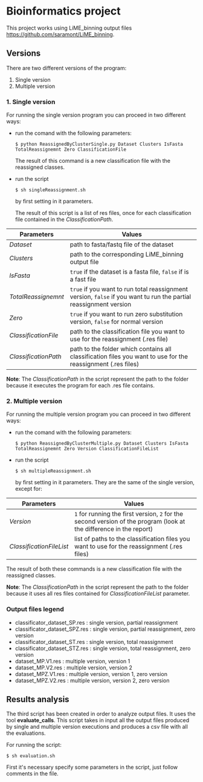 # Bioinformatics project

This project works using LiME_binning output files https://github.com/saramont/LiME_binning.

## Versions 
There are two different versions of the program:
1. Single version
2. Multiple version


### 1. Single version

For running the single version program you can proceed in two different ways:

 - run the comand with the following parameters:
 
    `$ python ReassignedByClusterSingle.py Dataset Clusters IsFasta TotalReassignemnt Zero ClassificationFile`
	
	The result of this command is a new classification file with the reassigned classes.
    
- run the script 

	`$ sh singleReassignment.sh`
	
	by first setting in it parameters.

	The result of this script is a list of res files, once for each classification file contained in the *ClassificationPath*.

| Parameters | Values |		
|--|--|
| *Dataset* 	|	path to fasta/fastq file of the dataset 	|
| *Clusters* 	|	path to the corresponding LiME_binning output file |
| *IsFasta* 	| `true` if the dataset is a fasta file, `false` if is a fast file	 |
| *TotalReassignemnt* |	`true` if you want to run total reassignment version, `false` if you want tu run the partial reassignment version	|
| *Zero* 	|	`true` if you want to run zero substitution version, `false` for normal version	 |
| *ClassificationFile* 	|	path to the classification file you want to use for the reassignment (.res file) |
| *ClassificationPath* 	|	path to the folder which contains all classification files you want to use for the reassignment (.res files) |


**Note**: The *ClassificationPath* in the script represent the path to the folder because it executes the program for each .res file contains.

### 2. Multiple version

For running the multiple version program you can proceed in two different ways:

 - run the comand with the following parameters:
 
    `$ python ReassignedByClusterMultiple.py Dataset Clusters IsFasta TotalReassignemnt Zero Version ClassificationFileList`
    
- run the script 

	`$ sh multipleReassignment.sh`
	
	by first setting in it parameters. They are the same of the single version, except for:
	
| Parameters | Values |		
|--|--|
| *Version* 	| `1` for running the first version, `2` for the second version of the program (look at the difference in the report) 
| *ClassificationFileList* 	|	list of paths to the classification files you want to use for the reassignment (.res files) |

 The result of both these commands is a new classification file with the reassigned classes.
 
**Note**: The *ClassificationPath* in the script represent the path to the folder because it uses all res files contained for *ClassificationFileList* parameter.

### Output files legend
- classificator_dataset_SP.res : single version, partial reassignment
- classificator_dataset_SPZ.res : single version, partial reassignment, zero version
- classificator_dataset_ST.res : single version, total reassignment
- classificator_dataset_STZ.res : single version, total reassignment, zero version
- dataset_MP.V1.res : multiple version, version 1
- dataset_MP.V2.res : multiple version, version 2
- dataset_MPZ.V1.res : multiple version, version 1, zero version
- dataset_MPZ.V2.res : multiple version, version 2, zero version

## Results analysis
The third script has been created in order to analyze output files. It uses the tool **evaluate_calls**. 
This script takes in input all the output files produced by single and multiple version executions and produces a csv file with all the evaluations.

For running the script:

`$ sh evaluation.sh`

First it's necessary specify some parameters in the script, just follow comments in the file.
